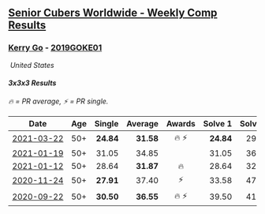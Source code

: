 <style>table {white-space: nowrap;}</style>
<link rel="stylesheet" type="text/css" href="/scw-comp/css/flags.css" />

## [Senior Cubers Worldwide - Weekly Comp Results](/scw-comp/results/)
### [Kerry Go](README.md) - [2019GOKE01](https://www.worldcubeassociation.org/persons/2019GOKE01?event=333)

<i class="flag flag-US" />&nbsp;United States

#### 3x3x3 Results

<span style="white-space: nowrap;">🔥 = PR average</span>, <span style="white-space: nowrap;">⚡ = PR single</span>.

| Date | Age | Single | Average | Awards | Solve 1 | Solve 2 | Solve 3 | Solve 4 | Solve 5 | Video |
| :--: | :--: | --: | --: | :--: | --: | --: | --: | --: | --: | :-- |
| [2021-03-22](../../results/2021-03-22/333.md) | 50+ | **24.84** | **31.58** | 🔥 ⚡ | **24.84** | 29.53 | 28.69 | 36.52 | 1:01.60 | [Desktop](https://www.facebook.com/events/802754890451423/permalink/806698490057063) / [Mobile](https://m.facebook.com/events/802754890451423?view=permalink&id=806698490057063) |
| [2021-01-19](../../results/2021-01-19/333.md) | 50+ | 31.05 | 34.85 |  | 31.05 | 36.52 | 48.31 | 31.13 | 36.91 | [Desktop](https://www.facebook.com/events/259430338941057/permalink/262503878633703) / [Mobile](https://m.facebook.com/events/259430338941057?view=permalink&id=262503878633703) |
| [2021-01-12](../../results/2021-01-12/333.md) | 50+ | 28.64 | **31.87** | 🔥 | 28.64 | 32.76 | 30.24 | 41.73 | 32.62 | [Desktop](https://www.facebook.com/kerrygo/videos/10221488694581012) / [Mobile](https://m.facebook.com/kerrygo/videos/10221488694581012) |
| [2020-11-24](../../results/2020-11-24/333.md) | 50+ | **27.91** | 37.40 | ⚡ | 33.58 | 47.85 | 40.73 | 37.90 | **27.91** | [Desktop](https://www.facebook.com/kerrygo/videos/10221136593338701) / [Mobile](https://m.facebook.com/kerrygo/videos/10221136593338701) |
| [2020-09-22](../../results/2020-09-22/333.md) | 50+ | **30.50** | **36.55** | 🔥 ⚡ | 39.50 | 41.82 | 34.12 | **30.50** | 36.04 | [Desktop](https://www.facebook.com/events/349197636276246/permalink/352546029274740) / [Mobile](https://m.facebook.com/events/349197636276246?view=permalink&id=352546029274740) |


<!-- Global site tag (gtag.js) - Google Analytics -->
<script async src="https://www.googletagmanager.com/gtag/js?id=UA-86348435-3"></script>
<script>window.dataLayer = window.dataLayer || []; function gtag() {dataLayer.push(arguments);} gtag('js', new Date()); gtag('config', 'UA-86348435-3');</script>
